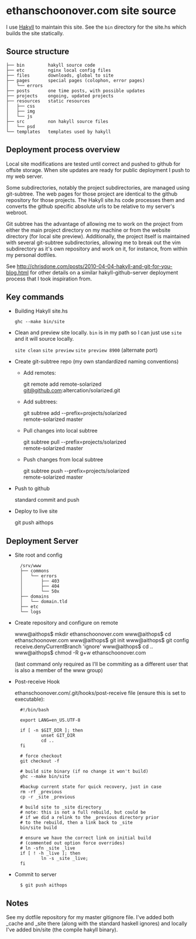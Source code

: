 ethanschoonover.com site source
===============================

I use [Hakyll](http://jaspervdj.be/hakyll/) to maintain this site. See the 
`bin` directory for the site.hs which builds the site statically.

Source structure
----------------

    ├── bin         hakyll source code
    ├── etc         nginx local config files
    ├── files       downloads, global to site
    ├── pages       special pages (colophon, error pages)
    │   └── errors
    ├── posts       one time posts, with possible updates
    ├── projects    ongoing, updated projects
    ├── resources   static resources
    │   ├── css
    │   ├── img
    │   └── js
    ├── src         non hakyll source files
    │   └── psd
    └── templates   templates used by hakyll

Deployment process overview
---------------------------

Local site modifications are tested until correct and pushed to github for 
offsite storage. When site updates are ready for public deployment I push to my 
web server.

Some subdirectories, notably the project subdirectories, are managed using 
git-subtree. The web pages for those project are identical to the github 
repository for those projects. The Hakyll site.hs code processes them and 
converts the github specific absolute urls to be relative to my server's 
webroot.

Git subtree has the advantage of allowing me to work on the project from either 
the main project directory on my machine or from the website directory (for 
local site preview). Additionally, the project itself is maintained with 
several git-subtree subdirectories, allowing me to break out the vim 
subdirectory as it's own repository and work on it, for instance, from within 
my personal dotfiles.

See <http://chrisdone.com/posts/2010-04-04-hakyll-and-git-for-you-blog.html> 
for other details on a similar hakyll-github-server deployment process that 
I took inspiration from.

Key commands
------------

* Building Hakyll site.hs

    `ghc --make bin/site`

* Clean and preview site locally. `bin` is in my path so I can just use `site` 
  and it will source locally.

    `site clean`
    `site preview`
    `site preview 8900` (alternate port)

* Create git-subtree repo (my own standardized naming conventions)

    * Add remotes:

        git remote add remote-solarized \
        git@github.com:altercation/solarized.git

    * Add subtrees:

        git subtree add --prefix=projects/solarized \
        remote-solarized master

    * Pull changes into local subtree

        git subtree pull --prefix=projects/solarized \
        remote-solarized master

    * Push changes from local subtree

        git subtree push --prefix=projects/solarized \
        remote-solarized master

* Push to github

    standard commit and push

* Deploy to live site

    git push aithops

Deployment Server
-----------------

* Site root and config

        /srv/www
        ├── commons
        │   └── errors
        │       ├── 403
        │       ├── 404
        │       └── 50x
        ├── domains
        │   └── domain.tld
        ├── etc
        └── logs

* Create repository and configure on remote

    www@aithops$ mkdir ethanschoonover.com
    www@aithops$ cd ethanschoonover.com
    www@aithops$ git init
    www@aithops$ git config receive.denyCurrentBranch 'ignore'
    www@aithops$ cd ..
    www@aithops$ chmod -R g+w ethanschoonover.com

    (last command only required as I'll be commiting as a different user that
    is also a member of the www group)

* Post-receive Hook

    ethanschoonover.com/.git/hooks/post-receive file (ensure this is set to 
    executable):

        #!/bin/bash

        export LANG=en_US.UTF-8

        if [ -n $GIT_DIR ]; then
                unset GIT_DIR
                cd ..
        fi

        # force checkout
        git checkout -f

        # build site binary (if no change it won't build)
        ghc --make bin/site

        #backup current state for quick recovery, just in case
        rm -rf _previous 
        cp -r _site _previous 

        # build site to _site directory
        # note: this is not a full rebuild, but could be
        # if we did a relink to the _previous directory prior
        # to the rebuild, then a link back to _site
        bin/site build

        # ensure we have the correct link on initial build
        # (commented out option force overrides)
        # ln -sfn _site _live
        if [ ! -h _live ]; then
                ln -s _site _live;
        fi

* Commit to server

        $ git push aithops

Notes
-----

See my dotfile repository for my master gitignore file. I've added both _cache 
and _site there (along with the standard haskell ignores) and locally I've 
added bin/site (the compile hakyll binary).


